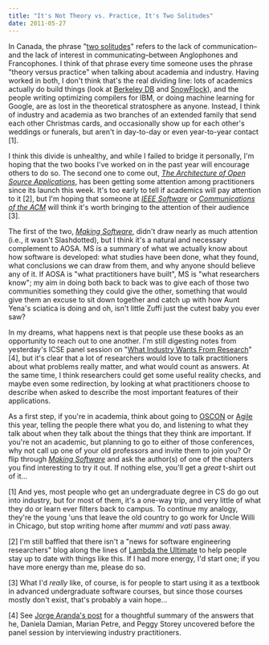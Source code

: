 ```yaml
---
title: "It's Not Theory vs. Practice, It's Two Solitudes"
date: 2011-05-27
---
```

In Canada, the phrase "<a href="http://en.wikipedia.org/wiki/Two_Solitudes_%28Canadian_society%29">two solitudes</a>" refers to the lack of communication–and the lack of interest in communicating–between Anglophones and Francophones. I think of that phrase every time someone uses the phrase "theory versus practice" when talking about academia and industry. Having worked in both, I don't think that's the real dividing line: lots of academics actually do build things (look at <a href="http://www.aosabook.org/en/bdb.html">Berkeley DB</a> and <a href="http://www.aosabook.org/en/snowflock.html">SnowFlock</a>), and the people writing optimizing compilers for IBM, or doing machine learning for Google, are as lost in the theoretical stratosphere as anyone. Instead, I think of industry and academia as two branches of an extended family that send each other Christmas cards, and occasionally show up for each other's weddings or funerals, but aren't in day-to-day or even year-to-year contact [1].

I think this divide is unhealthy, and while I failed to bridge it personally, I'm hoping that the two books I've worked on in the past year will encourage others to do so. The second one to come out, <a href="http://aosabook.org"><em>The Architecture of Open Source Applications</em></a>, has been getting some attention among practitioners since its launch this week. It's too early to tell if academics will pay attention to it [2], but I'm hoping that someone at <a href="http://www.computer.org/portal/web/software/home"><em>IEEE Software</em></a> or <a href="http://cacm.acm.org/"><em>Communications of the ACM</em></a> will think it's worth bringing to the attention of their audience [3].

The first of the two, <a href="http://www.aosabook.org/en/makingsoftware.html"><em>Making Software</em></a>, didn't draw nearly as much attention (i.e., it wasn't Slashdotted), but I think it's a natural and necessary complement to AOSA. MS is a summary of what we actually know about how software is developed: what studies have been done, what they found, what conclusions we can draw from them, and why anyone should believe any of it. If AOSA is "what practitioners have built", MS is "what researchers know"; my aim in doing both back to back was to give each of those two communities something they could give the other, something that would give them an excuse to sit down together and catch up with how Aunt Yena's sciatica is doing and oh, isn't little Zuffi just the cutest baby you ever saw?

In my dreams, what happens next is that people use these books as an opportunity to reach out to one another. I'm still digesting notes from yesterday's ICSE panel session on "<a href="http://2011.icse-conferences.org/content/research-industry-panel">What Industry Wants From Research</a>" [4], but it's clear that a lot of researchers would love to talk practitioners about what problems really matter, and what would count as answers. At the same time, I think researchers could get some useful reality checks, and maybe even some redirection, by looking at what practitioners choose to describe when asked to describe the most important features of their applications.

As a first step, if you're in academia, think about going to <a href="http://www.oscon.com/oscon2011">OSCON</a> or <a href="http://agile2011.agilealliance.org/">Agile</a> this year, telling the people there what you do, and listening to what they talk about when they talk about the things that they think are important.  If you're not an academic, but planning to go to either of those conferences, why not call up one of your old professors and invite them to join you?  Or flip through <a href="http://www.aosabook.org/en/makingsoftware.html"><em>Making Software</em></a> and ask the author(s) of one of the chapters you find interesting to try it out. If nothing else, you'll get a <em>great</em> t-shirt out of it…

[1] And yes, most people who get an undergraduate degree in CS do go out  into industry, but for most of them, it's a one-way trip, and very  little of what they do or learn ever filters back to campus. To continue  my analogy, they're the young 'uns that leave the old country to go  work for Uncle Willi in Chicago, but stop writing home after <em>mummi</em> and <em>vati</em> pass away.

[2] I'm still baffled that there isn't a "news for software engineering researchers" blog along the lines of <a href="http://lambda-the-ultimate.org/">Lambda the Ultimate</a> to help people stay up to date with things like this. If I had more energy, I'd start one; if you have more energy than me, please do so.

[3] What I'd <em>really</em> like, of course, is for people to start using it as a textbook in advanced undergraduate software courses, but since those courses mostly don't exist, that's probably a vain hope…

[4] See <a href="http://catenary.wordpress.com/2011/05/19/how-do-practitioners-perceive-software-engineering-research/">Jorge Aranda's post</a> for a thoughtful summary of the answers that he, Daniela Damian, Marian Petre, and Peggy Storey uncovered before the panel session by interviewing industry practitioners.
